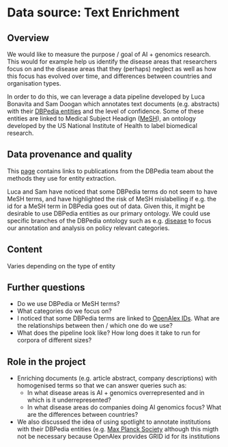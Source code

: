 # Data source: Text Enrichment

## Overview

We would like to measure the purpose / goal of AI + genomics research. This would for example help us identify the disease areas that researchers focus on and the disease areas that they (perhaps) neglect as well as how this focus has evolved over time, and differences between countries and organisation types.

In order to do this, we can leverage a data pipeline developed by Luca Bonavita and Sam Doogan which annotates text documents (e.g. abstracts) with their [DBPedia entities](https://www.dbpedia.org/resources/ontology/) and the level of confidence. Some of these entities are linked to Medical Subject Headign ([MeSH](https://www.nlm.nih.gov/mesh/meshhome.html)), an ontology developed by the US National Institute of Health to label biomedical research.

## Data provenance and quality

This [page](https://www.dbpedia-spotlight.org/publications) contains links to publications from the DBPedia team about the methods they use for entity extraction.

Luca and Sam have noticed that some DBPedia terms do not seem to have MeSH terms, and have highlighted the risk of MeSH mislabelling if e.g. the id for a MeSH term in DBPedia goes out of data. Given this, it might be desirable to use DBPedia entities as our primary ontology. We could use specific branches of the DBPedia ontology such as e.g. [disease](https://www.wikidata.org/wiki/Q12136) to focus our annotation and analysis on policy relevant categories.

## Content

Varies depending on the type of entity

## Further questions

- Do we use DBPedia or MeSH terms?
- What categories do we focus on?
- I noticed that some DBPedia terms are linked to [OpenAlex IDs](https://www.wikidata.org/wiki/Property:P10283). What are the relationships between then / which one do we use?
- What does the pipeline look like? How long does it take to run for corpora of different sizes?

## Role in the project

- Enriching documents (e.g. article abstract, company descriptions) with homogenised terms so that we can answer queries such as:
  - In what disease areas is AI + genomics overrepresented and in which is it underrepresented?
  - In what disease areas do companies doing AI genomics focus? What are the differences between countries?
- We also discussed the idea of using spotlight to annotate institutions with their DBPedia entities (e.g. [Max Planck Society](https://dbpedia.org/page/Max_Planck_Society) although this migth not be necessary because OpenAlex provides GRID id for its institutions

